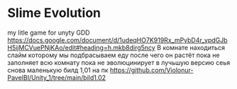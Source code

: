 # Slime Evolution
my litle game for unyty
GDD https://docs.google.com/document/d/1udeqHO7K919Rx_mPybD4r_ypdGJbH5ijMCVuePNjKAo/edit#heading=h.mkb8dirg5ncy
В комнате находиться слайм которому мы подбрасываем еду после чего он растёт пока не заполняет всю комнату пока не эволюцинирует в лучьшую версию сеья снова маленькую
билд 1,01 на пк https://github.com/Violonur-PavelBI/Unity_1/tree/main/bild1.02
